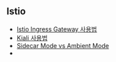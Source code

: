 ## Istio

- [Istio Ingress Gateway 사용법](https://github.com/jemlog/tech-study/blob/master/kubernetes/istio/istio_ingress_gateway.md)
- [Kiali 사용법](https://github.com/jemlog/tech-study/blob/master/kubernetes/istio/kiali.md)
- [Sidecar Mode vs Ambient Mode](https://github.com/jemlog/tech-study/blob/master/kubernetes/istio/ambient_mode.md)
- 